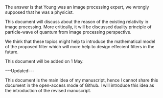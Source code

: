 The answer is that Young was an image processing expert, we wrongly supposed that he was a physicist.

This document will discuss about the reason of the existing relativity in image processing. More critically, it will be discussed duality principle of particle-wave of quantum from image processing perspective.

We think that these topics might help to introduce the mathematical model of the proposed filter which will more help to design effecient filters in the future.

This document will be added on 1 May.

---Updated---

This document is the main idea of my manuscript, hence I cannot share this document in the open-access mode of Github. I will introduce this idea as the introduction of the revised manuscript.

